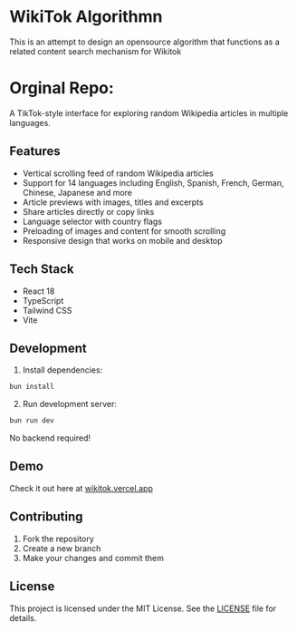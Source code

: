 # WikiTok Algorithmn

This is an attempt to design an opensource algorithm that functions as a related content search mechanism for Wikitok 




# Orginal Repo:

A TikTok-style interface for exploring random Wikipedia articles in multiple languages.

## Features

- Vertical scrolling feed of random Wikipedia articles
- Support for 14 languages including English, Spanish, French, German, Chinese, Japanese and more
- Article previews with images, titles and excerpts 
- Share articles directly or copy links
- Language selector with country flags
- Preloading of images and content for smooth scrolling
- Responsive design that works on mobile and desktop

## Tech Stack

- React 18
- TypeScript
- Tailwind CSS
- Vite

## Development

1. Install dependencies:

```bash
bun install
```

2. Run development server:

```bash
bun run dev
```

No backend required!

## Demo

Check it out here at [wikitok.vercel.app](https://wikitok.vercel.app)

## Contributing

1. Fork the repository
2. Create a new branch
3. Make your changes and commit them

## License

This project is licensed under the MIT License. See the [LICENSE](LICENSE) file for details.
